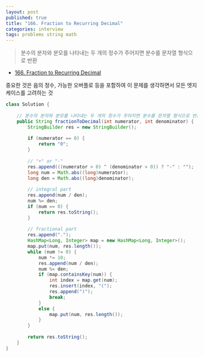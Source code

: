 ```yaml
---
layout: post
published: true
title: "166. Fraction to Recurring Decimal"
categories: interview
tags: problems string math
---
```


> 분수의 분자와 분모를 나타내는 두 개의 정수가 주어지면 분수를 문자열 형식으로 반환

- [166. Fraction to Recurring Decimal](https://leetcode.com/problems/fraction-to-recurring-decimal/)

중요한 것은 음의 정수, 가능한 오버플로 등을 포함하여 이 문제를 생각하면서 모든 엣지 케이스를 고려하는 것

```java
class Solution {
    
    // 분수의 분자와 분모를 나타내는 두 개의 정수가 주어지면 분수를 문자열 형식으로 반환
    public String fractionToDecimal(int numerator, int denominator) {
        StringBuilder res = new StringBuilder();
        
        if (numerator == 0) {
            return "0";
        }
        
        // "+" or "-"
        res.append(((numerator > 0) ^ (denominator > 0)) ? "-" : "");
        long num = Math.abs((long)numerator);
        long den = Math.abs((long)denominator);
        
        // integral part
        res.append(num / den);
        num %= den;
        if (num == 0) {
            return res.toString();
        }
        
        // fractional part
        res.append(".");
        HashMap<Long, Integer> map = new HashMap<Long, Integer>();
        map.put(num, res.length());
        while (num != 0) {
            num *= 10;
            res.append(num / den);
            num %= den;
            if (map.containsKey(num)) {
                int index = map.get(num);
                res.insert(index, "(");
                res.append(")");
                break;
            }
            else {
                map.put(num, res.length());
            }
        }
        
        return res.toString();
    }
}
```